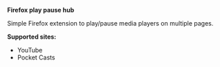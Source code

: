**Firefox play pause hub**

Simple Firefox extension to play/pause media players on multiple pages.



**Supported sites:**

- YouTube
- Pocket Casts